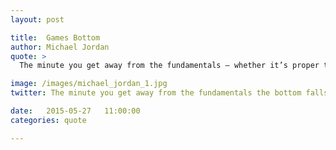 ```yaml
---
layout: post

title:  Games Bottom
author: Michael Jordan
quote: >
  The minute you get away from the fundamentals – whether it’s proper technique, work ethic, or mental preparation, the bottom can fall out of your game.

image: /images/michael_jordan_1.jpg
twitter: The minute you get away from the fundamentals the bottom falls out of your game. Michael Jordan http://quotes.stockflare.com/

date:   2015-05-27	 11:00:00
categories: quote

---
```



